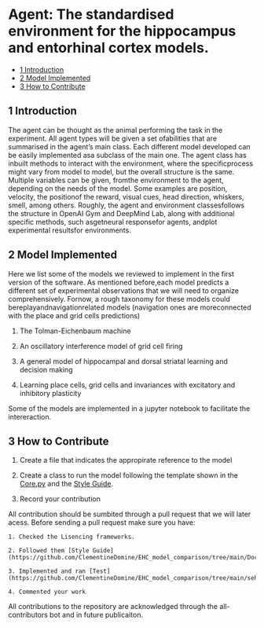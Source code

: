 # Agent: The standardised environment for the hippocampus and entorhinal cortex models.


* [1 Introduction](#1-Introduction)
* [2 Model Implemented  ](#2-ModelImplemented )
* [3 How to Contribute](#5-HowtoContribute)

## 1 Introduction

The agent can be thought as the animal performing the task in the experiment.  All agent types will be given a set ofabilities that are summarised in the agent’s main class.  Each different model developed can be easily implemented asa subclass of the main one.  The agent class has inbuilt methods to interact with the environment, where the specificprocess might vary from model to model, but the overall structure is the same.  Multiple variables can be given, fromthe environment to the agent, depending on the needs of the model. Some examples are position, velocity, the positionof the reward, visual cues, head direction, whiskers, smell, among others.  Roughly, the agent and environment classesfollows the structure in OpenAI Gym and DeepMind Lab, along with additional specific methods, such asgetneural responsefor agents, andplot experimental resultsfor environments.


## 2 Model Implemented 

Here we list some of the models we reviewed to implement in the first version of the software.  As mentioned before,each model predicts a different set of experimental observations that we will need to organize comprehensively.  Fornow, a rough taxonomy for these models could bereplayandnavigationrelated models (navigation ones are moreconnected with the place and grid cells predictions)

  1. The Tolman-Eichenbaum machine 
  
  2. An oscillatory interference model of grid cell firing 
  
  3. A general model of hippocampal and dorsal striatal learning and decision making 

  4. Learning place cells, grid cells and invariances with excitatory and inhibitory plasticity

Some of the models are implemented in a jupyter notebook to facilitate the intereraction.

## 3 How to Contribute

  1. Create a file that indicates the appropirate reference to the model

  2. Create a class to run the model following the template shown in the [Core.py](https://github.com/ClementineDomine/EHC_model_comparison/blob/main/models/core.py) and the [Style Guide](https://github.com/ClementineDomine/EHC_model_comparison/tree/main/Documents).
  
  3. Record your contribution

All contribution should be sumbited through a pull request that we will later acess. 
Before sending a pull request make sure you have: 

    1. Checked the Lisencing frameworks. 

    2. Followed them [Style Guide](https://github.com/ClementineDomine/EHC_model_comparison/tree/main/Documents).
    
    3. Implemented and ran [Test](https://github.com/ClementineDomine/EHC_model_comparison/tree/main/sehec/test).
    
    4. Commented your work 
    
All contributions to the repository are acknowledged through the all-contributors bot and in future publicaiton.


